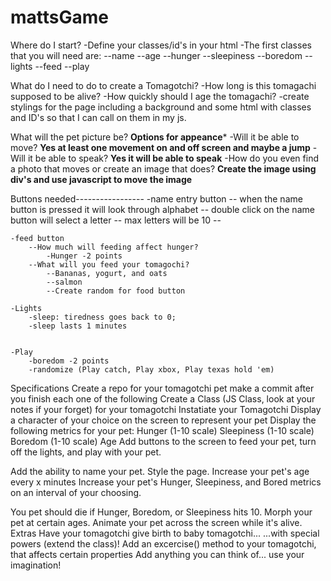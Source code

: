 # mattsGame



Where do I start?
    -Define your classes/id's in your html
    -The first classes that you will need are:
        --name
        --age
        --hunger
        --sleepiness
        --boredom
        --lights
        --feed
        --play

What do I need to do to create a Tomagotchi?
    -How long is this tomagachi supposed to be alive?
    -How quickly should I age the tomagachi?
    -create stylings for the page including a background and some html with classes
    and ID's so that I can call on them in my js.


What will the pet picture be?
        ****Options for appeance*****
    -Will it be able to move?
        ****Yes at least one movement on and off screen and maybe a jump****
    -Will it be able to speak?
        ****Yes it will be able to speak****
    -How do you even find a photo that moves or create an image that does?
        ****Create the image using div's and use javascript to move the image****
    

Buttons needed-----------------
    -name entry button
        -- when the name button is pressed it will look through alphabet
        -- double click on the name button will select a letter
        -- max letters will be 10
        -- 

    -feed button
        --How much will feeding affect hunger?
            -Hunger -2 points
        --What will you feed your tomagochi?
            --Bananas, yogurt, and oats
            --salmon
            --Create random for food button

    -Lights
        -sleep: tiredness goes back to 0;
        -sleep lasts 1 minutes


    -Play
        -boredom -2 points
        -randomize (Play catch, Play xbox, Play texas hold 'em)






    
    




Specifications
Create a repo for your tomagotchi pet
make a commit after you finish each one of the following
Create a Class (JS Class, look at your notes if your forget) for your tomagotchi
Instatiate your Tomagotchi
Display a character of your choice on the screen to represent your pet
Display the following metrics for your pet:
Hunger (1-10 scale)
Sleepiness (1-10 scale)
Boredom (1-10 scale)
Age
Add buttons to the screen to feed your pet, turn off the lights, and play with 
your pet.

Add the ability to name your pet.
Style the page.
Increase your pet's age every x minutes
Increase your pet's Hunger, Sleepiness, and Bored metrics on an interval of your 
choosing.

You pet should die if Hunger, Boredom, or Sleepiness hits 10.
Morph your pet at certain ages.
Animate your pet across the screen while it's alive.
Extras
Have your tomagotchi give birth to baby tomagotchi...
...with special powers (extend the class)!
Add an excercise() method to your tomagotchi, that affects certain properties
Add anything you can think of... use your imagination!